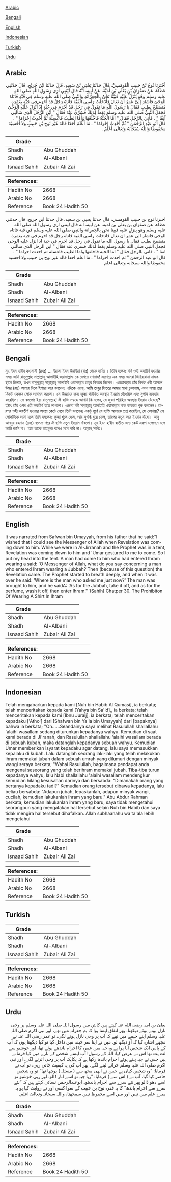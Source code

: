 [Arabic](#arabic)

[Bengali](#bengali)

[English](#english)

[Indonesian](#indonesian)

[Turkish](#turkish)

[Urdu](#urdu)

## Arabic


<div dir="rtl" lang="ar" style={{fontSize:'larger',backgroundColor:'#f8f9fa',padding:20}}>
أَخْبَرَنَا نُوحُ بْنُ حَبِيبٍ الْقُومَسِيُّ، قَالَ حَدَّثَنَا يَحْيَى بْنُ سَعِيدٍ، قَالَ حَدَّثَنَا ابْنُ جُرَيْجٍ، قَالَ حَدَّثَنِي عَطَاءٌ، عَنْ صَفْوَانَ بْنِ يَعْلَى بْنِ أُمَيَّةَ، عَنْ أَبِيهِ، أَنَّهُ قَالَ لَيْتَنِي أَرَى رَسُولَ اللَّهِ صلى الله عليه وسلم وَهُوَ يُنْزَلُ عَلَيْهِ فَبَيْنَا نَحْنُ بِالْجِعِرَّانَةِ وَالنَّبِيُّ صلى الله عليه وسلم فِي قُبَّةٍ فَأَتَاهُ الْوَحْىُ فَأَشَارَ إِلَىَّ عُمَرُ أَنْ تَعَالَ فَأَدْخَلْتُ رَأْسِي الْقُبَّةَ فَأَتَاهُ رَجُلٌ قَدْ أَحْرَمَ فِي جُبَّةٍ بِعُمْرَةٍ مُتَضَمِّخٌ بِطِيبٍ فَقَالَ يَا رَسُولَ اللَّهِ مَا تَقُولُ فِي رَجُلٍ قَدْ أَحْرَمَ فِي جُبَّةٍ إِذْ أُنْزِلَ عَلَيْهِ الْوَحْىُ فَجَعَلَ النَّبِيُّ صلى الله عليه وسلم يَغِطُّ لِذَلِكَ فَسُرِّيَ عَنْهُ فَقَالَ ‏"‏ أَيْنَ الرَّجُلُ الَّذِي سَأَلَنِي آنِفًا ‏"‏ ‏.‏ فَأُتِيَ بِالرَّجُلِ فَقَالَ ‏"‏ أَمَّا الْجُبَّةُ فَاخْلَعْهَا وَأَمَّا الطِّيبُ فَاغْسِلْهُ ثُمَّ أَحْدِثْ إِحْرَامًا ‏"‏ ‏.‏ قَالَ أَبُو عَبْدِ الرَّحْمَنِ ‏"‏ ثُمَّ أَحْدِثْ إِحْرَامًا ‏"‏ ‏.‏ مَا أَعْلَمُ أَحَدًا قَالَهُ غَيْرَ نُوحِ بْنِ حَبِيبٍ وَلاَ أَحْسِبُهُ مَحْفُوظًا وَاللَّهُ سُبْحَانَهُ وَتَعَالَى أَعْلَمُ ‏.‏
</div>
<div style={{backgroundColor:'#f8f9fa',padding:20, marginBottom: 10}}><table> <thead> <tr> <th>Grade</th> <th></th> </tr> </thead> <tbody> <tr><td>Shadh</td><td>Abu Ghuddah</td></tr><tr><td>Shadh</td><td>Al-Albani</td></tr><tr><td>Isnaad Sahih</td><td>Zubair Ali Zai</td></tr></tbody></table><table> <thead> <tr> <th>References:</th> <th></th> </tr> </thead> <tbody><tr><td>Hadith No</td><td>2668</td></tr><tr><td>Arabic No</td><td>2668</td></tr><tr><td>Reference</td><td>Book 24 Hadith 50</td></tr></tbody></table></div>


<div dir="rtl" lang="ar" style={{fontSize:'larger',backgroundColor:'#f8f9fa',padding:20}}>
اخبرنا نوح بن حبيب القومسي، قال حدثنا يحيى بن سعيد، قال حدثنا ابن جريج، قال حدثني عطاء، عن صفوان بن يعلى بن امية، عن ابيه، انه قال ليتني ارى رسول الله صلى الله عليه وسلم وهو ينزل عليه فبينا نحن بالجعرانة والنبي صلى الله عليه وسلم في قبة فاتاه الوحى فاشار الى عمر ان تعال فادخلت راسي القبة فاتاه رجل قد احرم في جبة بعمرة متضمخ بطيب فقال يا رسول الله ما تقول في رجل قد احرم في جبة اذ انزل عليه الوحى فجعل النبي صلى الله عليه وسلم يغط لذلك فسري عنه فقال " اين الرجل الذي سالني انفا " . فاتي بالرجل فقال " اما الجبة فاخلعها واما الطيب فاغسله ثم احدث احراما " . قال ابو عبد الرحمن " ثم احدث احراما " . ما اعلم احدا قاله غير نوح بن حبيب ولا احسبه محفوظا والله سبحانه وتعالى اعلم
</div>
<div style={{backgroundColor:'#f8f9fa',padding:20, marginBottom: 10}}><table> <thead> <tr> <th>Grade</th> <th></th> </tr> </thead> <tbody> <tr><td>Shadh</td><td>Abu Ghuddah</td></tr><tr><td>Shadh</td><td>Al-Albani</td></tr><tr><td>Isnaad Sahih</td><td>Zubair Ali Zai</td></tr></tbody></table><table> <thead> <tr> <th>References:</th> <th></th> </tr> </thead> <tbody><tr><td>Hadith No</td><td>2668</td></tr><tr><td>Arabic No</td><td>2668</td></tr><tr><td>Reference</td><td>Book 24 Hadith 50</td></tr></tbody></table></div>

## Bengali


<div dir="ltr" lang="bn" style={{fontSize:'larger',backgroundColor:'#f8f9fa',padding:20}}>
নূহ ইবন হাবীব কওমাসী (রহঃ) ... ইয়ালা ইবন উমাইয়া (রাঃ) থেকে বর্ণিত । তিনি বলেনঃ যদি ওহী অবতীর্ণ হওয়ার সময় আমি রাসূলুল্লাহ সাল্লাল্লাহু আলাইহি ওয়াসাল্লাম-কে দেখতে পেতাম! এরপরে এক সময় আমরা জিয়িরারানা নামক স্থানে ছিলাম, তখন রাসূলুল্লাহ্ সাল্লাল্লাহু আলাইহি ওয়াসাল্লাম তাবুর ভিতরে ছিলেন। এমতাবস্থায় তাঁর নিকট ওহী আসলে উমর (রাঃ) আমার দিকে ইশারা করে বললেনঃ এদিকে এসো, আমি তাবুর ভিতরে আমার মাথা ঢুকালাম, এমন সময় তার নিকট একজন লোক আগমন করলো। সে উমরাহর জন্য জুব্বা পরিহিত অবস্থায় ইহরাম বেঁধেছিল এবং সুগন্ধি ব্যবহার করেছিল। সে বললোঃ ইয়া রাসূলাল্লাহ্! ঐ ব্যক্তি সম্বন্ধে আপনি কি বলেন, যে জুব্বা পরিহিত অবস্থায় ইহরাম বেঁধেছে? হঠাৎ তাঁর ওপর ওহী অবতীর্ণ হতে লাগলো। এজন্য নবী সাল্লাল্লাহু আলাইহি ওয়াসাল্লাম নাক ডাকতে শুরু করলেন। তারপর ওহী অবতীর্ণ হওয়ার অবস্থা কেটে পেলে তিনি বললেনঃ একটু পূর্বে যে ব্যক্তি আমাকে প্রশ্ন করেছিল, সে কোথায়? সে লোকটিকে আনা হলে তিনি বললেনঃ জুব্বা খুলে ফেল, আর সুগন্ধি ধুয়ে ফেল, তারপর নতুন করে ইহরাম বাঁধো। আবু আবদুর রহমান (রহঃ) বলেনঃ পরে ঐ ব্যক্তি নতুন ইহরাম বাঁধলো। নূহ ইবন হাবীব ব্যতীত অন্য কেউ এরূপ বলেছেন বলে আমি জানি না। আর তাকে মাহফুজ বলেও মনে করি না। আল্লাহ্ সর্বজ্ঞ।
</div>
<div style={{backgroundColor:'#f8f9fa',padding:20, marginBottom: 10}}><table> <thead> <tr> <th>Grade</th> <th></th> </tr> </thead> <tbody> <tr><td>Shadh</td><td>Abu Ghuddah</td></tr><tr><td>Shadh</td><td>Al-Albani</td></tr><tr><td>Isnaad Sahih</td><td>Zubair Ali Zai</td></tr></tbody></table><table> <thead> <tr> <th>References:</th> <th></th> </tr> </thead> <tbody><tr><td>Hadith No</td><td>2668</td></tr><tr><td>Arabic No</td><td>2668</td></tr><tr><td>Reference</td><td>Book 24 Hadith 50</td></tr></tbody></table></div>

## English


<div dir="ltr" lang="en" style={{fontSize:'larger',backgroundColor:'#f8f9fa',padding:20}}>
It was narrated from Safwan bin Umayyah, from his father that he said:"I wished that I could see the Messenger of Allah when Revelation was coming down to him. While we were in Al-Jirranah and the Prophet was in a tent, Revelation was coming down to him and 'Umar gestured to me to come. So I put my head into the tent. A man had come to him who had entered Ihram wearing a said: 'O Messenger of Allah, what do you say concerning a man who entered Ihram wearing a Jubbah?'Then (because of this question) the Revelation came. The Prophet started to breath deeply, and when it was over he said: 'Where is the man who asked me just now?' The man was brought to him, and he saidA: 'As for the Jubbah, take it off, and as for the perfume, wash it off, then enter Ihram.'''(Sahih) Chatper 30. The Prohibiton Of Wearing A Shirt In Ihram
</div>
<div style={{backgroundColor:'#f8f9fa',padding:20, marginBottom: 10}}><table> <thead> <tr> <th>Grade</th> <th></th> </tr> </thead> <tbody> <tr><td>Shadh</td><td>Abu Ghuddah</td></tr><tr><td>Shadh</td><td>Al-Albani</td></tr><tr><td>Isnaad Sahih</td><td>Zubair Ali Zai</td></tr></tbody></table><table> <thead> <tr> <th>References:</th> <th></th> </tr> </thead> <tbody><tr><td>Hadith No</td><td>2668</td></tr><tr><td>Arabic No</td><td>2668</td></tr><tr><td>Reference</td><td>Book 24 Hadith 50</td></tr></tbody></table></div>

## Indonesian


<div dir="ltr" lang="id" style={{fontSize:'larger',backgroundColor:'#f8f9fa',padding:20}}>
Telah mengabarkan kepada kami [Nuh bin Habib Al Qumasi], ia berkata; telah menceritakan kepada kami [Yahya bin Sa'id],, ia berkata; telah menceritakan kepada kami [Ibnu Juraij], ia berkata; telah menceritakan kepadaku ['Atho'] dari [Shafwan bin Ya'la bin Umayyah] dari [bapaknya] bahwa ia berkata; "Oh……Seandainya saya melihat Rasulullah shallallahu 'alaihi wasallam sedang diturunkan kepadanya wahyu. Kemudian di saat kami berada di Ji'ranah, dan Rasulullah shallallahu 'alaihi wasallam berada di sebuah kubah, maka datanglah kepadanya sebuah wahyu. Kemudian Umar memberikan isyarat kepadaku agar datang, lalu saya memasukkan kepalaku di kubah. Lalu datanglah seorang laki-laki yang telah melakukan ihram memakai jubah dalam sebuah umrah yang dilumuri dengan minyak wangi seraya berkata; "Wahai Rasulullah, bagaimana pendapat anda mengenai seseorang yang telah berihram memakai jubah. Tiba-tiba turun kepadanya wahyu, lalu Nabi shallallahu 'alaihi wasallam mendengkur kemudian hilang kesusahan darinya dan bersabda: "Dimanakah orang yang bertanya kepadaku tadi?" Kemudian orang tersebut dibawa kepadanya, lalu beliau bersabda: "Adapun jubah, lepaskanlah, adapun minyak wangi, cucilah, kemudian lakukanlah ihram yang baru." Abu Abdur Rahman berkata; kemudian lakukanlah ihram yang baru, saya tidak mengetahui seorangpun yang mengatakan hal tersebut selain Nuh bin Habib dan saya tidak mengira hal tersebut dihafalkan. Allah subhaanahu wa ta'ala lebih mengetahui
</div>
<div style={{backgroundColor:'#f8f9fa',padding:20, marginBottom: 10}}><table> <thead> <tr> <th>Grade</th> <th></th> </tr> </thead> <tbody> <tr><td>Shadh</td><td>Abu Ghuddah</td></tr><tr><td>Shadh</td><td>Al-Albani</td></tr><tr><td>Isnaad Sahih</td><td>Zubair Ali Zai</td></tr></tbody></table><table> <thead> <tr> <th>References:</th> <th></th> </tr> </thead> <tbody><tr><td>Hadith No</td><td>2668</td></tr><tr><td>Arabic No</td><td>2668</td></tr><tr><td>Reference</td><td>Book 24 Hadith 50</td></tr></tbody></table></div>

## Turkish


<div dir="ltr" lang="tr" style={{fontSize:'larger',backgroundColor:'#f8f9fa',padding:20}}>

</div>
<div style={{backgroundColor:'#f8f9fa',padding:20, marginBottom: 10}}><table> <thead> <tr> <th>Grade</th> <th></th> </tr> </thead> <tbody> <tr><td>Shadh</td><td>Abu Ghuddah</td></tr><tr><td>Shadh</td><td>Al-Albani</td></tr><tr><td>Isnaad Sahih</td><td>Zubair Ali Zai</td></tr></tbody></table><table> <thead> <tr> <th>References:</th> <th></th> </tr> </thead> <tbody><tr><td>Hadith No</td><td>2668</td></tr><tr><td>Arabic No</td><td>2668</td></tr><tr><td>Reference</td><td>Book 24 Hadith 50</td></tr></tbody></table></div>

## Urdu


<div dir="rtl" lang="ur" style={{fontSize:'larger',backgroundColor:'#f8f9fa',padding:20}}>
یعلیٰ بن امیہ رضی الله عنہ کہتے ہیں کاش میں رسول اللہ صلی اللہ علیہ وسلم پر وحی نازل ہوتے ہوئے دیکھتا، پھر اتفاق ایسا ہوا کہ ہم جعرانہ میں تھے، اور نبی اکرم صلی اللہ علیہ وسلم اپنے خیمے میں تھے کہ آپ پر وحی نازل ہونے لگی، تو عمر رضی اللہ عنہ نے مجھے اشارہ کیا کہ آؤ دیکھ لو۔ میں نے اپنا سر خیمہ میں داخل کیا تو کیا دیکھتا ہوں کہ آپ کے پاس ایک شخص آیا ہوا ہے وہ جبہ میں عمرہ کا احرام باندھے ہوئے تھا، اور خوشبو سے لت پت تھا اس نے عرض کیا: اللہ کے رسول! آپ ایسے شخص کے بارے میں کیا فرماتے ہیں جس نے جبہ پہنے ہوئے احرام باندھ رکھا ہے کہ یکایک آپ پر وحی اترنے لگی، اور نبی اکرم صلی اللہ علیہ وسلم خراٹے لینے لگے۔ پھر آپ کی یہ کیفیت جاتی رہی، تو آپ نے فرمایا: ”وہ شخص کہاں ہے جس نے ابھی مجھ سے ( مسئلہ ) پوچھا تھا“ تو وہ شخص حاضر کیا گیا، آپ نے ( اس سے ) فرمایا: ”رہا جبہ تو اسے اتار ڈالو، اور رہی خوشبو تو اسے دھو ڈالو پھر نئے سرے سے احرام باندھو۔ ابوعبدالرحمٰن نسائی کہتے ہیں کہ ”نئے سرے سے احرام باندھ“ کا یہ فقرہ نوح بن حبیب کے سوا کسی اور نے روایت کیا ہو یہ میرے علم میں نہیں اور میں اسے محفوظ نہیں سمجھتا، واللہ سبحانہ وتعالیٰ اعلم۔
</div>
<div style={{backgroundColor:'#f8f9fa',padding:20, marginBottom: 10}}><table> <thead> <tr> <th>Grade</th> <th></th> </tr> </thead> <tbody> <tr><td>Shadh</td><td>Abu Ghuddah</td></tr><tr><td>Shadh</td><td>Al-Albani</td></tr><tr><td>Isnaad Sahih</td><td>Zubair Ali Zai</td></tr></tbody></table><table> <thead> <tr> <th>References:</th> <th></th> </tr> </thead> <tbody><tr><td>Hadith No</td><td>2668</td></tr><tr><td>Arabic No</td><td>2668</td></tr><tr><td>Reference</td><td>Book 24 Hadith 50</td></tr></tbody></table></div>